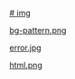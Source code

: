 [# img](http://www.html-editor.tk/img/)

[bg-pattern.png](http://www.html-editor.tk/img/bg-pattern.png)

[error.jpg](http://www.html-editor.tk/img/error.jpg)

[html.png](http://www.html-editor.tk/img/html.png)
